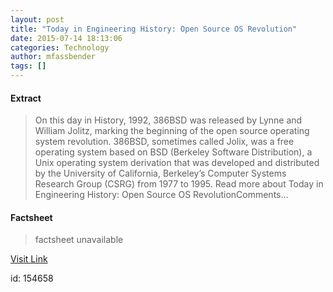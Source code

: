 ```yaml
---
layout: post
title: "Today in Engineering History: Open Source OS Revolution"
date: 2015-07-14 18:13:06
categories: Technology
author: mfassbender
tags: []
---
```



#### Extract
>On this day in History, 1992, 386BSD was released by Lynne and William Jolitz, marking the beginning of the open source operating system revolution. 386BSD, sometimes called Jolix, was a free operating system based on BSD (Berkeley Software Distribution), a Unix operating system derivation that was developed and distributed by the University of California, Berkeley’s Computer Systems Research Group (CSRG) from 1977 to 1995. Read more about Today in Engineering History: Open Source OS RevolutionComments...

#### Factsheet
>factsheet unavailable

[Visit Link](http://www.pddnet.com/blogs/2015/07/today-engineering-history-open-source-os-revolution)

id:  154658


